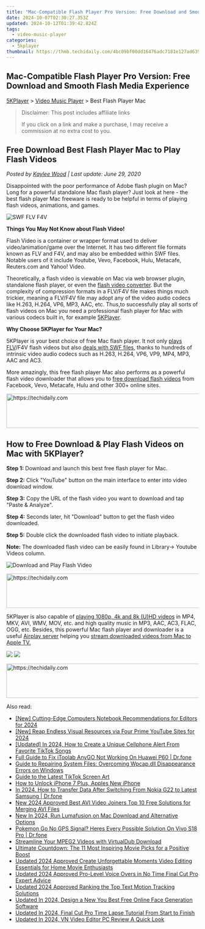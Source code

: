 ```yaml
---
title: "Mac-Compatible Flash Player Pro Version: Free Download and Smooth Flash Media Experience"
date: 2024-10-07T02:30:27.353Z
updated: 2024-10-12T01:39:42.824Z
tags:
  - video-music-player
categories:
  - 5kplayer
thumbnail: https://thmb.techidaily.com/4bc09bf00dd16476adc7181e127ad6390edb7499dd05b4708d5bc6f8d46016ec.png
---
```


## Mac-Compatible Flash Player Pro Version: Free Download and Smooth Flash Media Experience

[5KPlayer](https://tools.techidaily.com/5kplayer/products/) \> [Video Music Player](https://tools.techidaily.com/5kplayer/video-music-player/) \> Best Flash Player Mac

>  Disclaimer: This post includes affiliate links
>
>  If you click on a link and make a purchase, I may receive a commission at no extra cost to you.
>

## Free Download Best Flash Player Mac to Play Flash Videos

 _Posted by [Kaylee Wood](https://www.quora.com/profile/Amanda-Hu-21) | Last update: June 29, 2020_

Disappointed with the poor performance of Adobe flash plugin on Mac? Long for a powerful standalone Mac flash player? Just look at here - the best flash player Mac freeware is ready to be helpful in terms of playing flash videos, animations, and games.

![SWF FLV F4V](https://www.5kplayer.com/video-music-player/img/flv-f4v-swf-mp-0108.jpg) 

**Things You May Not Know about Flash Video!**

Flash Video is a container or wrapper format used to deliver video/animation/game over the Internet. It has two different file formats known as FLV and F4V, and may also be embedded within SWF files. Notable users of it include Youtube, Vevo, Facebook, Hulu, Metacafe, Reuters.com and Yahoo! Video. 

Theoretically, a flash video is viewable on Mac via web browser plugin, standalone flash player, or even the [flash video converter](https://tools.techidaily.com/5kplayer/products/). But the complexity of compression formats in a FLV/F4V file makes things much trickier, meaning a FLV/F4V file may adopt any of the video audio codecs like H.263, H.264, VP6, MP3, AAC, etc. Thus,to successfully play all sorts of flash videos on Mac you need a professional flash player for Mac with various codecs built in, for example [5KPlayer](https://tools.techidaily.com/5kplayer/video-music-player/).

**Why Choose 5KPlayer for Your Mac?**

5KPlayer is your best choice of free Mac flash player. It not only [plays FLV](https://tools.techidaily.com/5kplayer/video-music-player/)/F4V flash videos but also [deals with SWF files](https://tools.techidaily.com/5kplayer/video-music-player/), thanks to hundreds of intrinsic video audio codecs such as H.263, H.264, VP6, VP9, MP4, MP3, AAC and AC3\. 

More amazingly, this free flash player Mac also performs as a powerful flash video downloader that allows you to [free download flash videos](https://tools.techidaily.com/5kplayer/youtube-download/) from Facebook, Vevo, Metacafe, Hulu and other 300+ online sites. 

<!-- affiliate ads begin -->
<a href="https://laganoo.pxf.io/c/5597632/1657399/16446" target="_top" id="1657399">
  <img src="//a.impactradius-go.com/display-ad/16446-1657399" border="0" alt="https://techidaily.com" width="728" height="90"/>
</a>
<img height="0" width="0" src="https://laganoo.pxf.io/i/5597632/1657399/16446" style="position:absolute;visibility:hidden;" border="0" />
<!-- affiliate ads end -->

## How to Free Download & Play Flash Videos on Mac with 5KPlayer?

**Step 1:**  Download and launch this best free flash player for Mac.

**Step 2:**  Click "YouTube" button on the main interface to enter into video download window.

**Step 3:**  Copy the URL of the flash video you want to download and tap "Paste & Analyze".

**Step 4:**  Seconds later, hit "Download" button to get the flash video downloaded.

**Step 5:**  Double click the downloaded flash video to initiate playback. 

**Note:**  The downloaded flash video can be easily found in Library-> Youtube Videos column.

![Download and Play Flash Video](https://www.5kplayer.com/video-music-player/img/download-play-flash-video-0108.jpg) 

<!-- affiliate ads begin -->
<a href="https://appsumo.8odi.net/c/5597632/2151866/7443" target="_top" id="2151866">
  <img src="//a.impactradius-go.com/display-ad/7443-2151866" border="0" alt="https://techidaily.com" width="728" height="90"/>
</a>
<img height="0" width="0" src="https://appsumo.8odi.net/i/5597632/2151866/7443" style="position:absolute;visibility:hidden;" border="0" />
<!-- affiliate ads end -->

5KPlayer is also capable of [playing 1080p, 4k and 8k (U)HD videos](https://tools.techidaily.com/5kplayer/video-music-player/) in MP4, MKV, AVI, WMV, MOV, etc. and high quality music in MP3, AAC, AC3, FLAC, OGG, etc. Besides, this powerful Mac flash player and downloader is a useful [Airplay server](https://tools.techidaily.com/5kplayer/airplay/) helping you [stream downloaded videos from Mac to Apple TV.](https://tools.techidaily.com/5kplayer/airplay/)

[![](https://www.5kplayer.com/video-music-player/../button/freedownbackmac.png)](https://tools.techidaily.com/5kplayer/products/) [![](https://www.5kplayer.com/video-music-player/../button/freedownwhitewin.png)](https://tools.techidaily.com/5kplayer/products/)

<!-- affiliate ads begin -->
<a href="https://zebaoaffiliateprogram.pxf.io/c/5597632/2137974/21526" target="_top" id="2137974">
  <img src="//a.impactradius-go.com/display-ad/21526-2137974" border="0" alt="https://techidaily.com" width="728" height="90"/>
</a>
<img height="0" width="0" src="https://zebaoaffiliateprogram.pxf.io/i/5597632/2137974/21526" style="position:absolute;visibility:hidden;" border="0" />
<!-- affiliate ads end -->

<ins class="adsbygoogle"
     style="display:block"
     data-ad-format="autorelaxed"
     data-ad-client="ca-pub-7571918770474297"
     data-ad-slot="1223367746"></ins>

<ins class="adsbygoogle"
     style="display:block"
     data-ad-client="ca-pub-7571918770474297"
     data-ad-slot="8358498916"
     data-ad-format="auto"
     data-full-width-responsive="true"></ins>

<span class="atpl-alsoreadstyle">Also read:</span>
<div><ul>
<li><a href="https://eaxpv-info.techidaily.com/new-cutting-edge-computers-notebook-recommendations-for-editors-for-2024/"><u>[New] Cutting-Edge Computers Notebook Recommendations for Editors for 2024</u></a></li>
<li><a href="https://youtube-tips.techidaily.com/eap-endless-visual-resources-via-four-prime-youtube-sites-for-2024/"><u>[New] Reap Endless Visual Resources via Four Prime YouTube Sites for 2024</u></a></li>
<li><a href="https://fox-cloud.techidaily.com/updated-in-2024-how-to-create-a-unique-cellphone-alert-from-favorite-tiktok-songs/"><u>[Updated] In 2024, How to Create a Unique Cellphone Alert From Favorite TikTok Songs</u></a></li>
<li><a href="https://fake-location.techidaily.com/full-guide-to-fix-itoolab-anygo-not-working-on-huawei-p60-drfone-by-drfone-virtual-android/"><u>Full Guide to Fix iToolab AnyGO Not Working On Huawei P60 | Dr.fone</u></a></li>
<li><a href="https://tech-recovery.techidaily.com/guide-to-repairing-system-files-overcoming-wpcapdll-disappearance-errors-on-windows/"><u>Guide to Repairing System Files: Overcoming Wpcap.dll Disappearance Errors on Windows</u></a></li>
<li><a href="https://extra-hints.techidaily.com/guide-to-the-latest-tiktok-screen-art/"><u>Guide to the Latest TikTok Screen Art</u></a></li>
<li><a href="https://ios-unlock.techidaily.com/how-to-unlock-iphone-7-plus-apples-new-iphone-by-drfone-ios/"><u>How to Unlock iPhone 7 Plus, Apples New iPhone</u></a></li>
<li><a href="https://android-transfer.techidaily.com/in-2024-how-to-transfer-data-after-switching-from-nokia-g22-to-latest-samsung-drfone-by-drfone-transfer-from-android-transfer-from-android/"><u>In 2024, How to Transfer Data After Switching From Nokia G22 to Latest Samsung | Dr.fone</u></a></li>
<li><a href="https://video-ai-editor.techidaily.com/new-2024-approved-best-avi-video-joiners-top-10-free-solutions-for-merging-avi-files/"><u>New 2024 Approved Best AVI Video Joiners Top 10 Free Solutions for Merging AVI Files</u></a></li>
<li><a href="https://video-ai-editor.techidaily.com/new-in-2024-run-lumafusion-on-mac-download-and-alternative-options/"><u>New In 2024, Run Lumafusion on Mac Download and Alternative Options</u></a></li>
<li><a href="https://change-location.techidaily.com/pokemon-go-no-gps-signal-heres-every-possible-solution-on-vivo-s18-pro-drfone-by-drfone-virtual-android/"><u>Pokemon Go No GPS Signal? Heres Every Possible Solution On Vivo S18 Pro | Dr.fone</u></a></li>
<li><a href="https://video-ai-editor.techidaily.com/streamline-your-mpeg2-videos-with-virtualdub-download/"><u>Streamline Your MPEG2 Videos with VirtualDub Download</u></a></li>
<li><a href="https://technical-tips.techidaily.com/ultimate-countdown-the-11-most-inspiring-movie-picks-for-a-positive-boost/"><u>Ultimate Countdown: The 11 Most Inspiring Movie Picks for a Positive Boost</u></a></li>
<li><a href="https://video-ai-editor.techidaily.com/updated-2024-approved-create-unforgettable-moments-video-editing-essentials-for-home-movie-enthusiasts/"><u>Updated 2024 Approved Create Unforgettable Moments Video Editing Essentials for Home Movie Enthusiasts</u></a></li>
<li><a href="https://video-ai-editor.techidaily.com/updated-2024-approved-pro-level-voice-overs-in-no-time-final-cut-pro-expert-advice/"><u>Updated 2024 Approved Pro-Level Voice Overs in No Time Final Cut Pro Expert Advice</u></a></li>
<li><a href="https://video-ai-editor.techidaily.com/updated-2024-approved-ranking-the-top-text-motion-tracking-solutions/"><u>Updated 2024 Approved Ranking the Top Text Motion Tracking Solutions</u></a></li>
<li><a href="https://video-ai-editor.techidaily.com/updated-in-2024-design-a-new-you-best-free-online-face-generation-software/"><u>Updated In 2024, Design a New You Best Free Online Face Generation Software</u></a></li>
<li><a href="https://video-ai-editor.techidaily.com/updated-in-2024-final-cut-pro-time-lapse-tutorial-from-start-to-finish/"><u>Updated In 2024, Final Cut Pro Time Lapse Tutorial From Start to Finish</u></a></li>
<li><a href="https://video-ai-editor.techidaily.com/updated-in-2024-vn-video-editor-pc-review-a-quick-look/"><u>Updated In 2024, VN Video Editor PC Review A Quick Look</u></a></li>
</ul></div>


